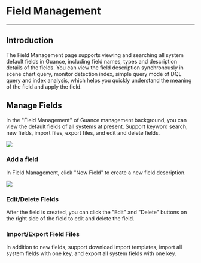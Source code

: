 # Field Management 
---

## Introduction 

The Field Management page supports viewing and searching all system default fields in Guance, including field names, types and description details of the fields. You can view the field description synchronously in scene chart query, monitor detection index, simple query mode of DQL query and index analysis, which helps you quickly understand the meaning of the field and apply the field. 

## Manage Fields 

In the "Field Management" of Guance management background, you can view the default fields of all systems at present. Support keyword search, new fields, import files, export files, and edit and delete fields.

![](img/3.field_10.png)

### Add a field

In Field Management, click "New Field" to create a new field description. 

![](img/3.field_11.png)

### Edit/Delete Fields 

After the field is created, you can click the "Edit" and "Delete" buttons on the right side of the field to edit and delete the field. 



### Import/Export Field Files

In addition to new fields, support download import templates, import all system fields with one key, and export all system fields with one key. 
